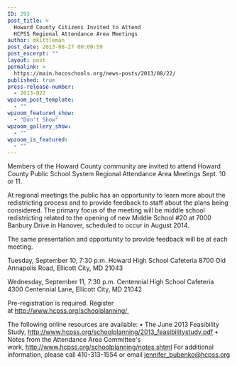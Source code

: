 ```yaml
---
ID: 293
post_title: >
  Howard County Citizens Invited to Attend
  HCPSS Regional Attendance Area Meetings
author: mkittleman
post_date: 2013-08-27 00:00:59
post_excerpt: ""
layout: post
permalink: >
  https://main.hocoschools.org/news-posts/2013/08/22/
published: true
press-release-number:
  - 2013-022
wpzoom_post_template:
  - ""
wpzoom_featured_show:
  - "Don't Show"
wpzoom_gallery_show:
  - ""
wpzoom_is_featured:
  - ""
---
```

Members of the Howard County community are invited to attend Howard County Public School System Regional Attendance Area Meetings Sept. 10 or 11.

At regional meetings the public has an opportunity to learn more about the redistricting process and to provide feedback to staff about the plans being considered. The primary focus of the meeting will be middle school redistricting related to the opening of new Middle School #20 at 7000 Banbury Drive in Hanover, scheduled to occur in August 2014.

The same presentation and opportunity to provide feedback will be at each meeting.

Tuesday, September 10, 7:30 p.m.
Howard High School Cafeteria
8700 Old Annapolis Road, Ellicott City, MD 21043

Wednesday, September 11, 7:30 p.m.
Centennial High School Cafeteria
4300 Centennial Lane, Ellicott City, MD 21042

Pre-registration is required. Register at <a href="http://www.hcpss.org/schoolplanning/">http://www.hcpss.org/schoolplanning/ </a>

The following online resources are available:
• The June 2013 Feasibility Study, <a href="http://www.hcpss.org/schoolplanning/2013_feasibilitystudy.pdf">http://www.hcpss.org/schoolplanning/2013_feasibilitystudy.pdf</a>
• Notes from the Attendance Area Committee's work, <a href="http://www.hcpss.org/schoolplanning/2013_feasibilitystudy.pdf">http://www.hcpss.org/schoolplanning/notes.shtml</a>
For additional information, please call 410-313-1554 or email <a href="mailto:jennifer_bubenko@hcpss.org" target="_blank">jennifer_bubenko@hcpss.org</a>